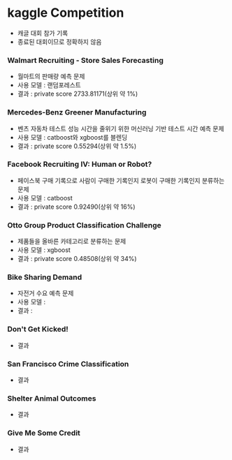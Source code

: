 # kaggle Competition
* 캐글 대회 참가 기록
* 종료된 대회이므로 정확하지 않음

### Walmart Recruiting - Store Sales Forecasting
* 월마트의 판매량 예측 문제
* 사용 모델 : 랜덤포레스트
* 결과 : private score 2733.81171(상위 약 1%)
### Mercedes-Benz Greener Manufacturing
* 벤츠 자동차 테스트 성능 시간을 줄위기 위한 머신러닝 기반 테스트 시간 예측 문제
* 사용 모델 : catboost와 xgboost를 블렌딩
* 결과 : private score 0.55294(상위 약 1.5%)
### Facebook Recruiting IV: Human or Robot?
* 페이스북 구매 기록으로 사람이 구매한 기록인지 로봇이 구매한 기록인지 분류하는 문제
* 사용 모델 : catboost
* 결과 : private score 0.92490(상위 약 16%)
### Otto Group Product Classification Challenge
* 제품들을 올바른 카테고리로 분류하는 문제
* 사용 모델 : xgboost
* 결과 : private score 0.48508(상위 약 34%)
### Bike Sharing Demand
* 자전거 수요 예측 문제
* 사용 모델 :
* 결과 :
### Don't Get Kicked!
* 결과
### San Francisco Crime Classification
* 결과
### Shelter Animal Outcomes
* 결과
### Give Me Some Credit
* 결과
